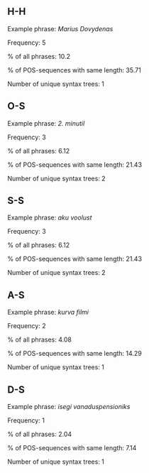 ## H-H

Example phrase: *Marius Dovydenas*

Frequency: 5

% of all phrases: 10.2

% of POS-sequences with same length: 35.71

Number of unique syntax trees: 1

## O-S

Example phrase: *2. minutil*

Frequency: 3

% of all phrases: 6.12

% of POS-sequences with same length: 21.43

Number of unique syntax trees: 2

## S-S

Example phrase: *aku voolust*

Frequency: 3

% of all phrases: 6.12

% of POS-sequences with same length: 21.43

Number of unique syntax trees: 2

## A-S

Example phrase: *kurva filmi*

Frequency: 2

% of all phrases: 4.08

% of POS-sequences with same length: 14.29

Number of unique syntax trees: 1

## D-S

Example phrase: *isegi vanaduspensioniks*

Frequency: 1

% of all phrases: 2.04

% of POS-sequences with same length: 7.14

Number of unique syntax trees: 1

